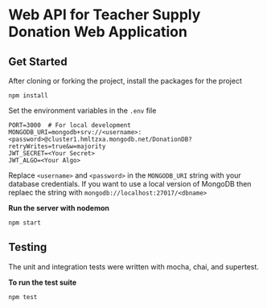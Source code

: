 # Web API for Teacher Supply Donation Web Application

## Get Started

After cloning or forking the project, install the packages for the project

```
npm install
```

Set the environment variables in the `.env` file

```
PORT=3000  # For local development
MONGODB_URI=mongodb+srv://<username>:<password>@cluster1.hmltzxa.mongodb.net/DonationDB?retryWrites=true&w=majority
JWT_SECRET=<Your Secret>
JWT_ALGO=<Your Algo>
```
Replace `<username>` and `<password>` in the `MONGODB_URI` string with your database credentials.
If you want to use a local version of MongoDB then replaec the string with `mongodb://localhost:27017/<dbname>`

**Run the server with nodemon**

```
npm start
```

## Testing

The unit and integration tests were written with mocha, chai, and supertest.

**To run the test suite**

```
npm test
```

